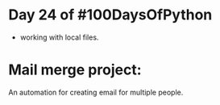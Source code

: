 # Day 24 of #100DaysOfPython

- working with local files.

# Mail merge project:

An automation for creating email for multiple people.
